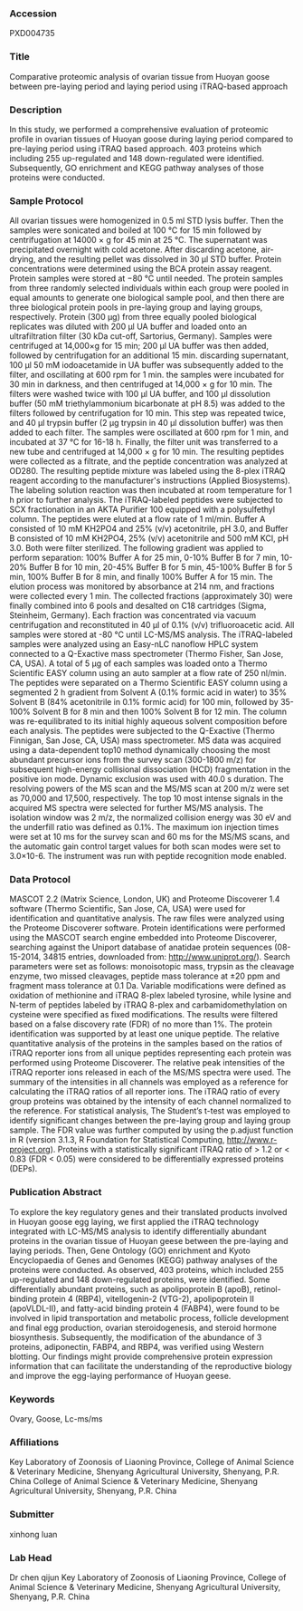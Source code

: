 ### Accession
PXD004735

### Title
Comparative proteomic analysis of ovarian tissue from Huoyan goose between pre-laying period and laying period using iTRAQ-based approach

### Description
In this study, we performed a comprehensive evaluation of proteomic profile in ovarian tissues of Huoyan goose during laying period compared to pre-laying period using iTRAQ based approach. 403 proteins which including 255 up-regulated and 148 down-regulated were identified. Subsequently, GO enrichment and KEGG pathway analyses of those proteins were conducted.

### Sample Protocol
All ovarian tissues were homogenized in 0.5 ml STD lysis buffer. Then the samples were sonicated and boiled at 100 °C for 15 min followed by centrifugation at 14000 × g for 45 min at 25 °C. The supernatant was precipitated overnight with cold acetone. After discarding acetone, air-drying, and the resulting pellet was dissolved in 30 μl STD buffer. Protein concentrations were determined using the BCA protein assay reagent. Protein samples were stored at −80 °C until needed. The protein samples from three randomly selected individuals within each group were pooled in equal amounts to generate one biological sample pool, and then there are three biological protein pools in pre-laying group and laying groups, respectively. Protein (300 μg) from three equally pooled biological replicates was diluted with 200 μl UA buffer and loaded onto an ultrafiltration filter (30 kDa cut-off, Sartorius, Germany). Samples were centrifuged at 14,000×g for 15 min; 200 μl UA buffer was then added, followed by centrifugation for an additional 15 min. discarding supernatant, 100 μl 50 mM iodoacetamide in UA buffer was subsequently added to the filter, and oscillating at 600 rpm for 1 min. the samples were incubated for 30 min in darkness, and then centrifuged at 14,000 × g for 10 min. The filters were washed twice with 100 μl UA buffer, and 100 μl dissolution buffer (50 mM triethylammonium bicarbonate at pH 8.5) was added to the filters followed by centrifugation for 10 min. This step was repeated twice, and 40 μl trypsin buffer (2 μg trypsin in 40 μl dissolution buffer) was then added to each filter. The samples were oscillated at 600 rpm for 1 min, and incubated at 37 °C for 16-18 h. Finally, the filter unit was transferred to a new tube and centrifuged at 14,000 × g for 10 min. The resulting peptides were collected as a filtrate, and the peptide concentration was analyzed at OD280. The resulting peptide mixture was labeled using the 8-plex iTRAQ reagent according to the manufacturer's instructions (Applied Biosystems). The labeling solution reaction was then incubated at room temperature for 1 h prior to further analysis. The iTRAQ-labeled peptides were subjected to SCX fractionation in an AKTA Purifier 100 equipped with a polysulfethyl column. The peptides were eluted at a flow rate of 1 ml/min. Buffer A consisted of 10 mM KH2PO4 and 25% (v/v) acetonitrile, pH 3.0, and Buffer B consisted of 10 mM KH2PO4, 25% (v/v) acetonitrile and 500 mM KCl, pH 3.0. Both were filter sterilized. The following gradient was applied to perform separation: 100% Buffer A for 25 min, 0-10% Buffer B for 7 min, 10-20% Buffer B for 10 min, 20-45% Buffer B for 5 min, 45-100% Buffer B for 5 min, 100% Buffer B for 8 min, and finally 100% Buffer A for 15 min. The elution process was monitored by absorbance at 214 nm, and fractions were collected every 1 min. The collected fractions (approximately 30) were finally combined into 6 pools and desalted on C18 cartridges (Sigma, Steinheim, Germany). Each fraction was concentrated via vacuum centrifugation and reconstituted in 40 μl of 0.1% (v/v) trifluoroacetic acid. All samples were stored at -80 °C until LC-MS/MS analysis. The iTRAQ-labeled samples were analyzed using an Easy-nLC nanoflow HPLC system connected to a Q-Exactive mass spectrometer (Thermo Fisher, San Jose, CA, USA). A total of 5 μg of each samples was loaded onto a Thermo Scientific EASY column using an auto sampler at a flow rate of 250 nl/min. The peptides were separated on a Thermo Scientific EASY column using a segmented 2 h gradient from Solvent A (0.1% formic acid in water) to 35% Solvent B (84% acetonitrile in 0.1% formic acid) for 100 min, followed by 35-100% Solvent B for 8 min and then 100% Solvent B for 12 min. The column was re-equilibrated to its initial highly aqueous solvent composition before each analysis. The peptides were subjected to the Q-Exactive (Thermo Finnigan, San Jose, CA, USA) mass spectrometer. MS data was acquired using a data-dependent top10 method dynamically choosing the most abundant precursor ions from the survey scan (300-1800 m/z) for subsequent high-energy collisional dissociation (HCD) fragmentation in the positive ion mode. Dynamic exclusion was used with 40.0 s duration. The resolving powers of the MS scan and the MS/MS scan at 200 m/z were set as 70,000 and 17,500, respectively. The top 10 most intense signals in the acquired MS spectra were selected for further MS/MS analysis. The isolation window was 2 m/z, the normalized collision energy was 30 eV and the underfill ratio was defined as 0.1%. The maximum ion injection times were set at 10 ms for the survey scan and 60 ms for the MS/MS scans, and the automatic gain control target values for both scan modes were set to 3.0×10-6. The instrument was run with peptide recognition mode enabled.

### Data Protocol
MASCOT 2.2 (Matrix Science, London, UK) and Proteome Discoverer 1.4 software (Thermo Scientific, San Jose, CA, USA) were used for identification and quantitative analysis. The raw files were analyzed using the Proteome Discoverer software. Protein identifications were performed using the MASCOT search engine embedded into Proteome Discoverer, searching against the Uniport database of anatidae protein sequences (08-15-2014, 34815 entries, downloaded from: http://www.uniprot.org/). Search parameters were set as follows: monoisotopic mass, trypsin as the cleavage enzyme, two missed cleavages, peptide mass tolerance at ±20 ppm and fragment mass tolerance at 0.1 Da. Variable modifications were defined as oxidation of methionine and iTRAQ 8-plex labeled tyrosine, while lysine and N-term of peptides labeled by iTRAQ 8-plex and carbamidomethylation on cysteine were specified as fixed modifications. The results were filtered based on a false discovery rate (FDR) of no more than 1%. The protein identification was supported by at least one unique peptide. The relative quantitative analysis of the proteins in the samples based on the ratios of iTRAQ reporter ions from all unique peptides representing each protein was performed using Proteome Discoverer. The relative peak intensities of the iTRAQ reporter ions released in each of the MS/MS spectra were used. The summary of the intensities in all channels was employed as a reference for calculating the iTRAQ ratios of all reporter ions. The iTRAQ ratio of every group proteins was obtained by the intensity of each channel normalized to the reference. For statistical analysis, The Student’s t-test was employed to identify significant changes between the pre-laying group and laying group sample. The FDR value was further computed by using the p.adjust function in R (version 3.1.3, R Foundation for Statistical Computing, http://www.r-project.org). Proteins with a statistically significant iTRAQ ratio of > 1.2 or < 0.83 (FDR < 0.05) were considered to be differentially expressed proteins (DEPs).

### Publication Abstract
To explore the key regulatory genes and their translated products involved in Huoyan goose egg laying, we first applied the iTRAQ technology integrated with LC-MS/MS analysis to identify differentially abundant proteins in the ovarian tissue of Huoyan geese between the pre-laying and laying periods. Then, Gene Ontology (GO) enrichment and Kyoto Encyclopaedia of Genes and Genomes (KEGG) pathway analyses of the proteins were conducted. As observed, 403 proteins, which included 255 up-regulated and 148 down-regulated proteins, were identified. Some differentially abundant proteins, such as apolipoprotein B (apoB), retinol-binding protein 4 (RBP4), vitellogenin-2 (VTG-2), apolipoprotein II (apoVLDL-II), and fatty-acid binding protein 4 (FABP4), were found to be involved in lipid transportation and metabolic process, follicle development and final egg production, ovarian steroidogenesis, and steroid hormone biosynthesis. Subsequently, the modification of the abundance of 3 proteins, adiponectin, FABP4, and RBP4, was verified using Western blotting. Our findings might provide comprehensive protein expression information that can facilitate the understanding of the reproductive biology and improve the egg-laying performance of Huoyan geese.

### Keywords
Ovary, Goose, Lc-ms/ms

### Affiliations
Key Laboratory of Zoonosis of Liaoning Province, College of Animal Science & Veterinary Medicine, Shenyang Agricultural University, Shenyang, P.R. China
College of Animal Science & Veterinary Medicine, Shenyang Agricultural University, Shenyang, P.R. China

### Submitter
xinhong luan

### Lab Head
Dr chen qijun
Key Laboratory of Zoonosis of Liaoning Province, College of Animal Science & Veterinary Medicine, Shenyang Agricultural University, Shenyang, P.R. China



